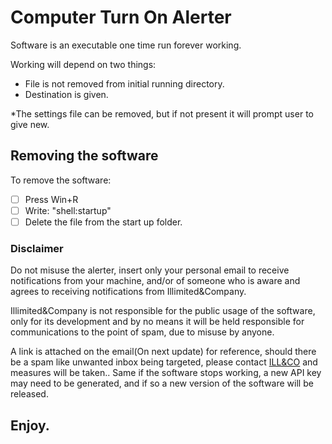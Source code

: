 # Computer Turn On Alerter

Software is an executable one time run forever working.

Working will depend on two things:

- File is not removed from initial running directory.
- Destination is given.

*The settings file can be removed, but if not present it will prompt user to give new.

## Removing the software

To remove the software:
- [ ] Press Win+R
- [ ] Write: "shell:startup"
- [ ] Delete the file from the start up folder.

### Disclaimer

Do not misuse the alerter, insert only your personal email to receive notifications from your machine, and/or of someone who is aware and agrees to receiving notifications from Illimited&Company.

Illimited&Company is not responsible for the public usage of the software, only for its development and by no means it will be held responsible for communications to the point of spam, due to misuse by anyone.

A link is attached on the email(On next update) for reference, should there be a spam like unwanted inbox being targeted, please contact <a href="mailto:illimitedenterprise@gmail.com" target="_blank">ILL&CO</a> and measures will be taken..
Same if the software stops working, a new API key may need to be generated, and if so a new version of the software will be released.

Enjoy.
----------------------------------------------------------------------------------------------

